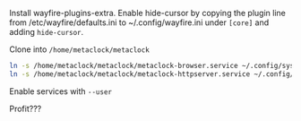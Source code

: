 Install wayfire-plugins-extra. Enable hide-cursor by copying the plugin line from /etc/wayfire/defaults.ini to ~/.config/wayfire.ini under `[core]` and adding `hide-cursor`.

Clone into `/home/metaclock/metaclock`

```sh
ln -s /home/metaclock/metaclock/metaclock-browser.service ~/.config/systemd/user/
ln -s /home/metaclock/metaclock/metaclock-httpserver.service ~/.config/systemd/user/
```

Enable services with `--user`

Profit???
